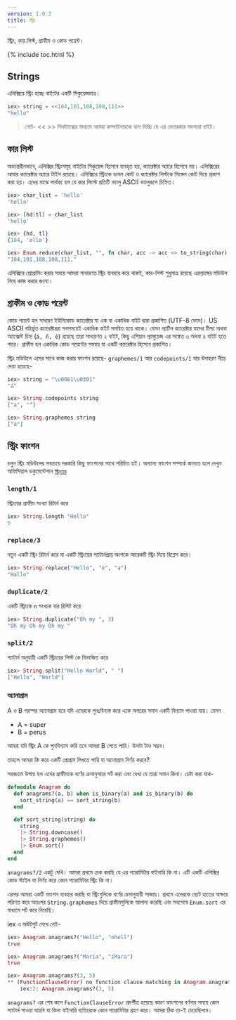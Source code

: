 ```yaml
---
version: 1.0.2
title: স্ট্রিং 
---
```


স্ট্রিং, কার লিস্ট, গ্রাফীম ও কোড পয়েন্ট। 

{% include toc.html %}

## Strings

এলিক্সিরে স্ট্রিং হচ্ছে বাইটের একটি সিকুয়েন্সমাত্র। 

```elixir
iex> string = <<104,101,108,108,111>>
"hello"
```

>নোট- << >> সিনট্যাক্সের মাধ্যমে আমরা কম্পাইলারকে বলে দিচ্ছি যে এর ভেতরকার সদস্যরা বাইট। 

## কার লিস্ট 

অভ্যন্তরীনভাবে, এলিক্সির স্ট্রিংসমূহ বাইটের সিকুয়েন্স হিসেবে ব্যবহৃত হয়, ক্যারেক্টার অ্যারে হিসেবে নয়। এলিক্সিরের আবার ক্যারেক্টার অ্যারে টাইপ রয়েছে। এলিক্সিরে স্ট্রিংকে ডাবল কোট ও ক্যারেক্টার লিস্টকে সিঙ্গেল কোট দিয়ে প্রকাশ করা হয়। এদের মাঝে পার্থক্য হল যে কার লিস্টে প্রতিটি ভ্যালু ASCII ভ্যালুরূপে চিহ্নিত। 

```elixir
iex> char_list = 'hello'
'hello'

iex> [hd|tl] = char_list
'hello'

iex> {hd, tl}
{104, 'ello'}

iex> Enum.reduce(char_list, "", fn char, acc -> acc <> to_string(char) <> "," end)
"104,101,108,108,111,"
```

এলিক্সিরে প্রোগ্রামিং করার সময়ে আমরা সাধারণত স্ট্রিং ব্যবহার করে থাকই, কার-লিস্ট শুধুমাত্র রয়েছে এরল্যাঙ্গের মডিউল নিয়ে কাজ করার জন্যে। 

## গ্রাফীম ও কোড পয়েন্ট 

কোড পয়েন্ট হল সাধারণ ইউনিকোড ক্যারেক্টার যা এক বা একাধিক বাইট দ্বারা প্রকাশিত (UTF-8 ভেদে)। US ASCII বহির্ভুত ক্যারেক্টাররা সবসময়েই একাধিক বাইট সমন্বিত হয়ে থাকে। যেমন ল্যাটিন ক্যারেক্টার যাদের টিল্ডা অথবা অ্যাক্সেন্ট চিহ্ন (`á, ñ, è`) রয়েছে তারা সাধারণত ২ বাইট, কিছু এশিয়ান ল্যাঙ্গুয়েজ এর সঙ্কেত ৩ অথবা ৪ বাইট হতে পারে। গ্রাফীম হল একাধিক কোড পয়েন্টের সমন্বয় যা একটি ক্যারেক্টার হিসেবে প্রকাশিত।   

স্ট্রিং মডিউলে এদের সাথে কাজ করার ফাংশন রয়েছে- `graphemes/1` আর `codepoints/1` যার উদাহরণ নীচে দেয়া হয়েছে- 

```elixir
iex> string = "\u0061\u0301"
"á"

iex> String.codepoints string
["a", "́"]

iex> String.graphemes string
["á"]
```

## স্ট্রিং ফাংশন 

চলুন স্ট্রিং মডিউলের সবচেয়ে দরকারি কিছু ফাংশনের সাথে পরিচিত হই। অন্যান্য ফাংশন সম্পর্কে জানতে হলে দেখুন অফিসিয়াল ডকুমেন্টেশান  [`স্ট্রিংয়ের`](https://hexdocs.pm/elixir/String.html)

### `length/1`

স্ট্রিংয়ের গ্রাফীম সংখ্যা রিটার্ন করে 

```elixir
iex> String.length "Hello"
5
```

### `replace/3`

নতুন একটি স্ট্রিং রিটার্ন করে যা একটি স্ট্রিংয়ের প্যাটার্নপ্রাপ্ত অংশকে আরেকটি স্ট্রিং দিয়ে রিপ্লেস করে। 

```elixir
iex> String.replace("Hello", "e", "a")
"Hallo"
```

### `duplicate/2`

একটি স্ট্রিংকে `n` সংখ্যক বার রিপিট করে 

```elixir
iex> String.duplicate("Oh my ", 3)
"Oh my Oh my Oh my "
```

### `split/2`

প্যাটার্ন অনুযায়ী একটি স্ট্রিংয়ের লিস্ট কে বিভাজিত করে 

```elixir
iex> String.split("Hello World", " ")
["Hello", "World"]
```

### অ্যানাগ্রাম 

A ও B পরস্পর অ্যানাগ্রাম হবে যদি এদেরকে পুনঃবিন্যস্ত করে একে অপরের সমান একটি বিন্যাস পাওয়া যায়। যেমন  

+ A = super
+ B = perus

আমরা যদি স্ট্রিং A কে পুনবিন্যাস করি তবে আমরা B পেতে পারি। উলটা টাও সম্ভব। 

তাহলে আমরা কি করে একটি প্রোগ্রাম লিখতে পারি যা অ্যানাগ্রাম নির্ণয় করবে? 

সহজতম উপায় হল এদের গ্রাফীমকে বর্ণের ক্রমানুসারে সর্ট করা এবং দেখা যে তারা সমান কিনা। চেষ্টা করা যাক-  

```elixir
defmodule Anagram do
  def anagrams?(a, b) when is_binary(a) and is_binary(b) do
    sort_string(a) == sort_string(b)
  end

  def sort_string(string) do
    string
    |> String.downcase()
    |> String.graphemes()
    |> Enum.sort()
  end
end
```

`anagrams?/2` একটু দেখি। আমরা প্রথমে চেক করছি যে এর প্যারামিটার বাইনারি কি না। এটি একটি এলিক্সির কোড স্টাইল যা নির্ণয় করে কোন প্যারামিটার স্ট্রিং কি না। 

এরপর আমরা একটি ফাংশন ব্যবহার করছি যা স্ট্রিংগুলিকে বর্ণের ক্রমানুযায়ী সাজায়। প্রথমে এদেরকে ছোট হাতের অক্ষরে পরিণত করে অতঃপর `String.graphemes` দিয়ে গ্রাফীমগুলিকে আলাদা করেছি এবং সবশেষে `Enum.sort` এর মাধ্যমে সর্ট করে নিয়েছি। 

iex এ অউটপুট দেখে নেই- 

```elixir
iex> Anagram.anagrams?("Hello", "ohell")
true

iex> Anagram.anagrams?("María", "íMara")
true

iex> Anagram.anagrams?(3, 5)
** (FunctionClauseError) no function clause matching in Anagram.anagrams?/2
    iex:2: Anagram.anagrams?(3, 5)
```

`anagrams?` এর শেষ কলে  `FunctionClauseError` প্রদর্শীত হয়েছে কারণ ফাংশনের বর্ণনার সময়ে কোন প্যাটার্ন পাওয়া যায়নি যা কিনা বাইনারি ব্যতিরেকে কোন প্যারামিটার গ্রহণ করে। আমরা ঠিক তা-ই চেয়েছিলাম। 
